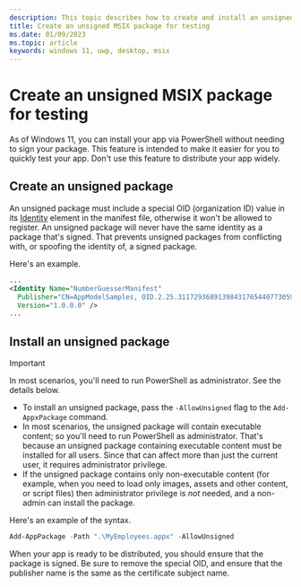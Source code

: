 ```yaml
---
description: This topic describes how to create and install an unsigned MSIX package
title: Create an unsigned MSIX package for testing
ms.date: 01/09/2023
ms.topic: article
keywords: windows 11, uwp, desktop, msix
---
```


# Create an unsigned MSIX package for testing

As of Windows 11, you can install your app via PowerShell without needing to sign your package. This feature is intended to make it easier for you to quickly test your app. Don't use this feature to distribute your app widely.

## Create an unsigned package

An unsigned package must include a special OID (organization ID) value in its [Identity](/uwp/schemas/appxpackage/uapmanifestschema/element-identity) element in the manifest file, otherwise it won't be allowed to register. An unsigned package will never have the same identity as a package that's signed. That prevents unsigned packages from conflicting with, or spoofing the identity of, a signed package.

Here's an example.

```xml
...
<Identity Name="NumberGuesserManifest"
  Publisher="CN=AppModelSamples, OID.2.25.311729368913984317654407730594956997722=1"
  Version="1.0.0.0" />
...
```

## Install an unsigned package

> [!IMPORTANT]
> In most scenarios, you'll need to run PowerShell as administrator. See the details below.

* To install an unsigned package, pass the `-AllowUnsigned` flag to the `Add-AppxPackage` command.
* In most scenarios, the unsigned package will contain executable content; so you'll need to run PowerShell as administrator. That's because an unsigned package containing executable content must be installed for all users. Since that can affect more than just the current user, it requires administrator privilege.
* If the unsigned package contains only non-executable content (for example, when you need to load only images, assets and other content, or script files) then administrator privilege is *not* needed, and a non-admin can install the package.

Here's an example of the syntax.

```powershell
Add-AppPackage -Path ".\MyEmployees.appx" -AllowUnsigned
```

When your app is ready to be distributed, you should ensure that the package is signed. Be sure to remove the special OID, and ensure that the publisher name is the same as the certificate subject name.
